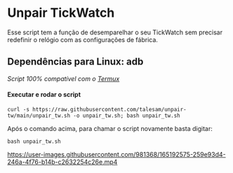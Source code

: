 # Unpair TickWatch

Esse script tem a função de desemparelhar o seu TickWatch sem precisar redefinir o relógio com as configurações de fábrica.

## Dependências para Linux: adb
_Script 100% compatível com o [Termux](https://f-droid.org/en/packages/com.termux)_

#### Executar e rodar o script

```
curl -s https://raw.githubusercontent.com/talesam/unpair-tw/main/unpair_tw.sh -o unpair_tw.sh; bash unpair_tw.sh
```

Após o comando acima, para chamar o script novamente basta digitar:

```
bash unpair_tw.sh
```


https://user-images.githubusercontent.com/981368/165192575-259e93d4-246a-4f76-b14b-c2632254c26e.mp4

